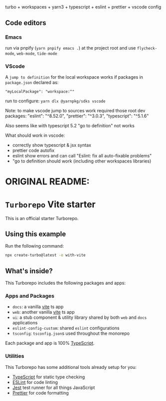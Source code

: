 ##
turbo + workspaces + yarn3 + typescript + eslint + prettier + vscode config

## Code editors

### Emacs

  run via pnpify (`yarn pnpify emacs .`) at the project root and use `flycheck-mode`, `web-mode`, `tide-mode`

### VScode

   А `jump to definition` for the local workspace works if packages in `package.json` declared as:

  ```
  "myLocalPackage": "workspace:^"
  ```

  run to configure:
    ```
    yarn dlx @yarnpkg/sdks vscode
    ```

  Note: to make vscode jump to sources work required those root dev packages:
    "eslint": "^8.52.0",
    "prettier": "^3.0.3",
    "typescript": "^5.1.6"

  Also seems like with typescript 5.2 "go to definition" not works

  What should work in vscode:
   - correctly show typescript & jsx syntax
   - prettier code autofix
   - eslint show errors and can call "Eslint: fix all auto-fixable problems"
   - "go to definition should work (including other workspaces libraries)



# ORIGINAL README:


# `Turborepo` Vite starter

This is an official starter Turborepo.

## Using this example

Run the following command:

```sh
npx create-turbo@latest -e with-vite
```

## What's inside?

This Turborepo includes the following packages and apps:

### Apps and Packages

- `docs`: a vanilla [vite](https://vitejs.dev) ts app
- `web`: another vanilla [vite](https://vitejs.dev) ts app
- `ui`: a stub component & utility library shared by both `web` and `docs` applications
- `eslint-config-custom`: shared `eslint` configurations
- `tsconfig`: `tsconfig.json`s used throughout the monorepo

Each package and app is 100% [TypeScript](https://www.typescriptlang.org/).

### Utilities

This Turborepo has some additional tools already setup for you:

- [TypeScript](https://www.typescriptlang.org/) for static type checking
- [ESLint](https://eslint.org/) for code linting
- [Jest](https://jestjs.io) test runner for all things JavaScript
- [Prettier](https://prettier.io) for code formatting
